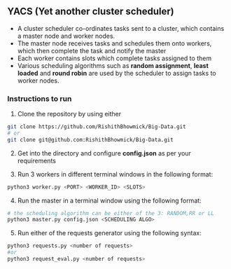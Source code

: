 ## YACS (Yet another cluster scheduler)

* A cluster scheduler co-ordinates tasks sent to a cluster, which contains a master node and worker nodes. 
* The master node receives tasks and schedules them onto workers, which then complete the task and notify the master
* Each worker contains slots which complete tasks assigned to them
* Various scheduling algorithms such as **random assignment**, **least loaded** and **round robin** are used by the scheduler to assign tasks to worker nodes.

### Instructions to run

1. Clone the repository by using either
```bash
git clone https://github.com/RishithBhowmick/Big-Data.git
# or
git clone git@github.com:RishithBhowmick/Big-Data.git
``` 


2. Get into the directory and configure **config.json** as per your requirements

3. Run 3 workers in different terminal windows in the following format:
```bash
python3 worker.py <PORT> <WORKER_ID> <SLOTS>
```

4. Run the master in a terminal window using the following format: 
```bash
# the scheduling algorithm can be either of the 3: RANDOM,RR or LL
python3 master.py config.json <SCHEDULING ALGO>
```

5. Run either of the requests generator using the following syntax:
```bash
python3 requests.py <number of requests>
#or 
python3 request_eval.py <number of requests>
```

